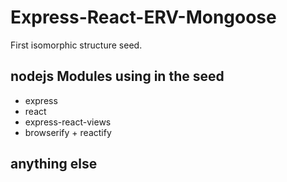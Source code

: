 # Express-React-ERV-Mongoose

First isomorphic structure seed.

## nodejs Modules using in the seed

- express
- react
- express-react-views
- browserify + reactify

## anything else

